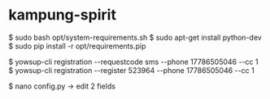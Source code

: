 # kampung-spirit

$ sudo bash opt/system-requirements.sh
$ sudo apt-get install python-dev
$ sudo pip install -r opt/requirements.pip

$ yowsup-cli registration --requestcode sms --phone 17786505046 --cc 1
$ yowsup-cli registration --register 523964 --phone 17786505046 --cc 1

$ nano config.py -> edit 2 fields


